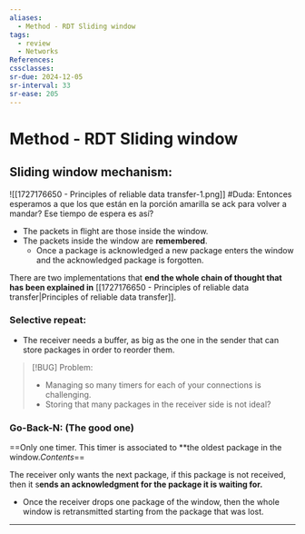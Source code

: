 ```yaml
---
aliases:
  - Method - RDT Sliding window
tags:
  - review
  - Networks
References: 
cssclasses:
sr-due: 2024-12-05
sr-interval: 33
sr-ease: 205
---
```

# Method - RDT Sliding window

## Sliding window mechanism:
![[1727176650 - Principles of reliable data transfer-1.png]]
#Duda: Entonces esperamos a que los que están en la porción amarilla se ack para volver a mandar? Ese tiempo de espera es así?

+ The packets in flight are those inside the window. 
+ The packets inside the window are **remembered**. 
	+ Once a package is acknowledged a new package enters the window and the acknowledged package is forgotten. 

There are two implementations that **end the whole chain of thought that has been explained in** [[1727176650 - Principles of reliable data transfer|Principles of reliable data transfer]].
### Selective repeat:
+ The receiver needs a buffer, as big as the one in the sender that can store packages in order to reorder them. 

> [!BUG] Problem: 
> + Managing so many timers for each of your connections is challenging. 
> + Storing that many packages in the receiver side is not ideal?

### Go-Back-N: (The good one)
==Only one timer. This timer is associated to **the oldest package in the window.*Contents*== 

The receiver only wants the next package, if this package is not received, then it s**ends an acknowledgment for the package it is waiting for.**
+ Once the receiver drops one package of the window, then the whole window is retransmitted starting from the package that was lost.



***